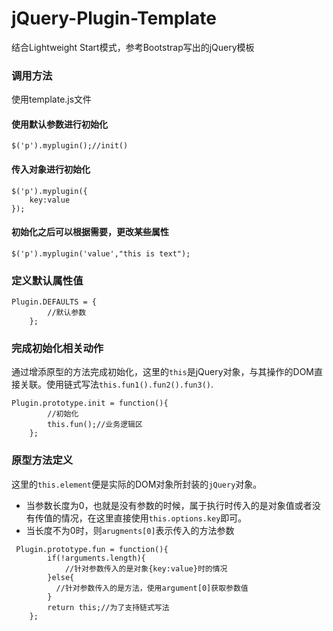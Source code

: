 # jQuery-Plugin-Template
结合Lightweight Start模式，参考Bootstrap写出的jQuery模板
### 调用方法
使用template.js文件
#### 使用默认参数进行初始化
```
$('p').myplugin();//init()
```
#### 传入对象进行初始化
```
$('p').myplugin({
    key:value
});
```
#### 初始化之后可以根据需要，更改某些属性
```
$('p').myplugin('value',"this is text");
```
### 定义默认属性值
```
Plugin.DEFAULTS = {
		//默认参数
	};
```
### 完成初始化相关动作
通过增添原型的方法完成初始化，这里的`this`是jQuery对象，与其操作的DOM直接关联。使用链式写法`this.fun1().fun2().fun3()`.
```
Plugin.prototype.init = function(){
        //初始化
		this.fun();//业务逻辑区
    };
```
### 原型方法定义
这里的`this.element`便是实际的DOM对象所封装的`jQuery`对象。
* 当参数长度为0，也就是没有参数的时候，属于执行时传入的是对象值或者没有传值的情况，在这里直接使用`this.options.key`即可。
* 当长度不为0时，则`arugments[0]`表示传入的方法参数
```
 Plugin.prototype.fun = function(){
        if(!arguments.length){
			//针对参数传入的是对象{key:value}时的情况
        }else{
		  //针对参数传入的是方法，使用argument[0]获取参数值
        }
        return this;//为了支持链式写法
	};
```